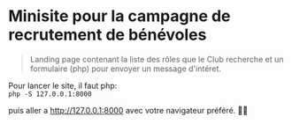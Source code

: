 # Minisite pour la campagne de recrutement de bénévoles

> Landing page contenant la liste des rôles que le Club recherche et un formulaire (php) pour envoyer un message d'intéret.

Pour lancer le site, il faut php:  
`php -S 127.0.0.1:8000`

puis aller a http://127.0.0.1:8000 avec votre navigateur préféré. 👍🏻
